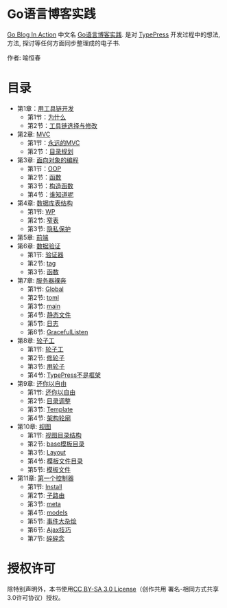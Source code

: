 Go语言博客实践
============

[Go Blog In Action][2] 中文名 [Go语言博客实践][2]. 是对 [TypePress][0] 开发过程中的想法, 方法, 探讨等任何方面同步整理成的电子书.

作者: 喻恒春

目录
====
* 第1章：[用工具链开发](Chapter01.md)
	* 第1节：[为什么](Chapter01.md#为什么)
	* 第2节：[工具链选择与修改](Chapter01.md#工具链选择与修改)
* 第2章: [MVC](Chapter02.md)
	* 第1节：[永远的MVC](Chapter02.md#永远的mvc)
	* 第2节：[目录规划](Chapter02.md#目录规划)
* 第3章: [面向对象的编程](Chapter03.md)
	* 第1节：[OOP](Chapter03.md#oop)
	* 第2节：[函数](Chapter03.md#函数)
	* 第3节：[构造函数](Chapter03.md#构造函数)
	* 第4节：[谁知道呢](Chapter03.md#谁知道呢)
* 第4章: [数据库表结构](Chapter04.md)
	* 第1节: [WP](Chapter04.md#wp)
	* 第2节: [窄表](Chapter04.md#窄表)
	* 第3节: [隐私保护](Chapter04.md#隐私保护)
* 第5章: [前端](Chapter05.md)
* 第6章: [数据验证](Chapter06.md)
	* 第1节: [验证器](Chapter06.md#验证器)
	* 第2节: [tag](Chapter06.md#tag)
	* 第3节: [函数](Chapter06.md#函数)
* 第7章: [服务器裸奔](Chapter07.md)
	* 第1节: [Global](Chapter07.md#global)
	* 第2节: [toml](Chapter07.md#toml)
	* 第3节: [main](Chapter07.md#main)
	* 第4节: [静态文件](Chapter07.md#静态文件)
	* 第5节: [日志](Chapter07.md#log)
	* 第6节: [GracefulListen](Chapter07.md#gracefullisten)
* 第8章: [轮子工](Chapter08.md)
	* 第1节: [轮子工](Chapter08.md#轮子工)
	* 第2节: [修轮子](Chapter08.md#修轮子)
	* 第3节: [用轮子](Chapter08.md#用轮子)
	* 第4节: [TypePress不是框架](Chapter08.md#typepress不是框架)
* 第9章: [还你以自由](Chapter09.md)
	* 第1节: [还你以自由](Chapter09.md#还你以自由)
	* 第2节: [目录调整](Chapter09.md#目录调整)
	* 第3节: [Template](Chapter09.md#template)
	* 第4节: [架构轮廓](Chapter09.md#架构轮廓)
* 第10章: [视图](Chapter10.md)
	* 第1节: [视图目录结构](Chapter10.md#视图目录结构)
	* 第2节: [base模板目录](Chapter10.md#base模板目录)
	* 第3节: [Layout](Chapter10.md#layout)
	* 第4节: [模板文件目录](Chapter10.md#模板文件目录)
	* 第5节: [模板文件](Chapter10.md#模板文件)
* 第11章: [第一个控制器](Chapter11.md)
	* 第1节: [Install](Chapter11.md#install)
	* 第2节: [子路由](Chapter11.md#子路由)
	* 第3节: [meta](Chapter11.md#meta)
	* 第4节: [models](Chapter11.md#models)
	* 第5节: [事件大杂烩](Chapter11.md#事件大杂烩)
	* 第6节: [Ajax技巧](Chapter11.md#ajax技巧)
	* 第7节: [碎碎念](Chapter11.md#碎碎念)

授权许可
=======

除特别声明外，本书使用[CC BY-SA 3.0 License][1]（创作共用 署名-相同方式共享3.0许可协议）授权。


[0]: https://github.com/achun/typepress
[1]: http://creativecommons.org/licenses/by-sa/3.0/
[2]: https://github.com/achun/Go-Blog-In-Action
